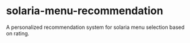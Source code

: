 # solaria-menu-recommendation
A personalized recommendation system for solaria menu selection based on rating. 

